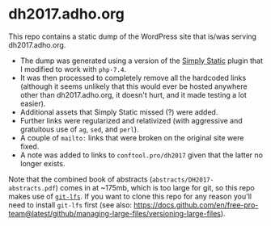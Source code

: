 # dh2017.adho.org

This repo contains a static dump of the WordPress site that is/was serving dh2017.adho.org.

- The dump was generated using a version of the [Simply Static](https://wordpress.org/support/plugin/simply-static/) plugin that I modified to work with `php-7.4`.
- It was then processed to completely remove all the hardcoded links (although it seems unlikely that this would ever be hosted anywhere other than dh2017.adho.org, it doesn't hurt, and it made testing a lot easier).
- Additional assets that Simply Static missed (?) were added.
- Further links were regularized and relativized (with aggressive and gratuitous use of `ag`, `sed`, and `perl`).
- A couple of `mailto:` links that were broken on the original site were fixed.
- A note was added to links to `conftool.pro/dh2017` given that the latter no longer exists.

Note that the combined book of abstracts (`abstracts/DH2017-abstracts.pdf`) comes in at ~175mb, which is too large for git, so this repo makes use of [`git-lfs`](https://git-lfs.github.com/). If you want to clone this repo for any reason you'll need to install `git-lfs` first (see also: https://docs.github.com/en/free-pro-team@latest/github/managing-large-files/versioning-large-files).
